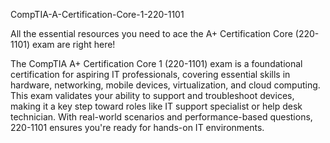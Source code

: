 CompTIA-A-Certification-Core-1-220-1101

All the essential resources you need to ace the A+ Certification Core (220-1101) exam are right here!

The CompTIA A+ Certification Core 1 (220-1101) exam is a foundational certification for aspiring IT professionals, covering essential skills in hardware, networking, mobile devices, virtualization, and cloud computing. This exam validates your ability to support and troubleshoot devices, making it a key step toward roles like IT support specialist or help desk technician. With real-world scenarios and performance-based questions, 220-1101 ensures you're ready for hands-on IT environments.






